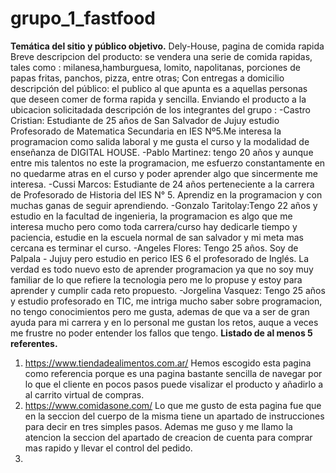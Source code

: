 # grupo_1_fastfood
**Temática del sitio y público objetivo.**
Dely-House, pagina de comida rapida
Breve descripcion del producto: se vendera una serie de comida rapidas, tales como : milanesa,hamburguesa, lomito, napolitanas, porciones de papas fritas, panchos, pizza, entre otras; Con entregas a domicilio 
descripción del público: el publico al que apunta es a aquellas personas que deseen comer de forma rapida y sencilla. Enviando el producto a la ubicacion solicitadada
descripción de los integrantes del grupo : 
                         -Castro Cristian: Estudiante de 25 años de San Salvador de Jujuy estudio Profesorado de Matematica Secundaria en IES Nº5.Me interesa la programacion como salida laboral y me gusta el curso y la modalidad de enseñanza de DIGITAL HOUSE.
                         -Pablo Martinez: tengo 20 años y aunque entre  mis talentos no este la programacion, me esfuerzo constantamente en no quedarme atras en el curso y poder aprender algo que sincermente me interesa.
                         -Cussi Marcos: Estudiante de 24 años perteneciente a la carrera de Profesorado de Historia del IES N° 5. Aprendiz en la programacion y con muchas ganas de seguir aprendiendo.
                         -Gonzalo Taritolay:Tengo 22 años y estudio en la facultad de ingenieria, la programacion es algo que me interesa mucho pero como toda carrera/curso hay dedicarle tiempo y paciencia, estudie en la escuela normal de san salvador y mi meta mas cercana es terminar el curso.
                         -Angeles Flores: Tengo 25 años. Soy de Palpala - Jujuy pero estudio en perico IES 6 el profesorado de Inglés. La verdad es todo nuevo esto de aprender programacion ya que no soy muy familiar de lo que refiere la tecnologia pero me lo propuse y estoy para aprender y cumplir cada reto propuesto.
                         -Jorgelina Vasquez: Tengo 25 años y estudio profesorado en TIC, me intriga mucho saber sobre programacion, no tengo conocimientos pero me gusta, ademas de que va a ser de gran ayuda para mi carrera y en lo personal me gustan los retos, auque a veces me frustre no poder entender los fallos que tengo.
**Listado de al menos 5 referentes.**
1) https://www.tiendadealimentos.com.ar/ Hemos escogido esta pagina como referencia porque es una pagina bastante sencilla de navegar por lo que el cliente en pocos pasos puede visalizar el producto y añadirlo a al carrito virtual de compras.
2) https://www.comidasone.com/ Lo que me gusto de esta pagina fue que en la seccion del cuerpo de la misma tiene un apartado de instrucciones para decir en tres simples pasos. Ademas me guso y me llamo la atencion la seccion del apartado de creacion de cuenta para comprar mas rapido y llevar el control del pedido.
3) 
